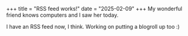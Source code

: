 +++
title = "RSS feed works!"
date = "2025-02-09"
+++
My wonderful friend knows computers and I saw her today.
<!-- more -->
I have an RSS feed now, I think. Working on putting a blogroll up too :)

